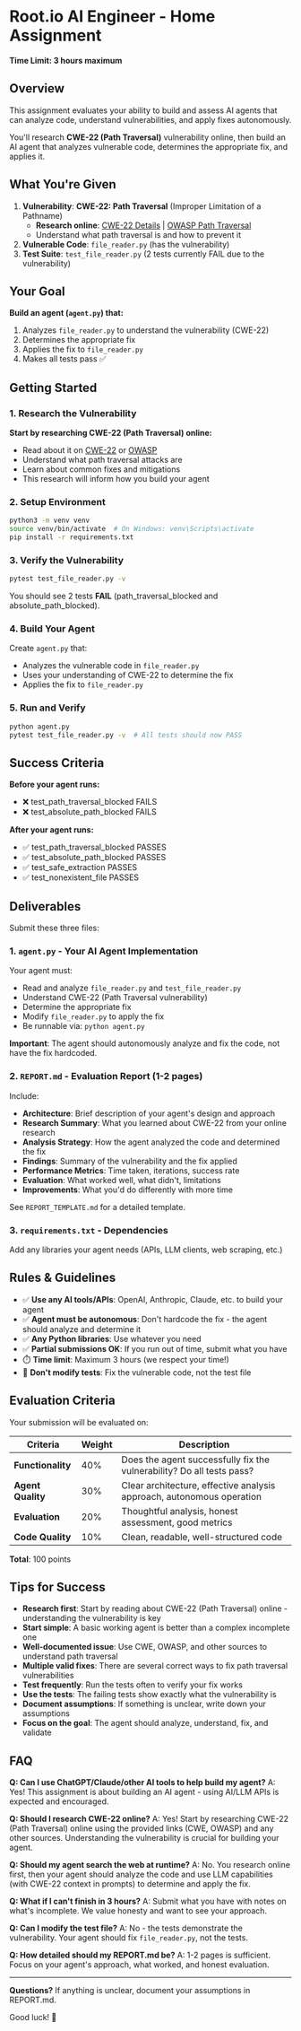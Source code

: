 # Root.io AI Engineer - Home Assignment

**Time Limit: 3 hours maximum**

## Overview

This assignment evaluates your ability to build and assess AI agents that can analyze code, understand vulnerabilities, and apply fixes autonomously.

You'll research **CWE-22 (Path Traversal)** vulnerability online, then build an AI agent that analyzes vulnerable code, determines the appropriate fix, and applies it.

## What You're Given

1. **Vulnerability**: **CWE-22: Path Traversal** (Improper Limitation of a Pathname)
   - **Research online**: [CWE-22 Details](https://cwe.mitre.org/data/definitions/22.html) | [OWASP Path Traversal](https://owasp.org/www-community/attacks/Path_Traversal)
   - Understand what path traversal is and how to prevent it
2. **Vulnerable Code**: `file_reader.py` (has the vulnerability)
3. **Test Suite**: `test_file_reader.py` (2 tests currently FAIL due to the vulnerability)

## Your Goal

**Build an agent (`agent.py`) that:**
1. Analyzes `file_reader.py` to understand the vulnerability (CWE-22)
2. Determines the appropriate fix
3. Applies the fix to `file_reader.py`
4. Makes all tests pass ✅

## Getting Started

### 1. Research the Vulnerability

**Start by researching CWE-22 (Path Traversal) online:**
- Read about it on [CWE-22](https://cwe.mitre.org/data/definitions/22.html) or [OWASP](https://owasp.org/www-community/attacks/Path_Traversal)
- Understand what path traversal attacks are
- Learn about common fixes and mitigations
- This research will inform how you build your agent

### 2. Setup Environment

```bash
python3 -m venv venv
source venv/bin/activate  # On Windows: venv\Scripts\activate
pip install -r requirements.txt
```

### 3. Verify the Vulnerability

```bash
pytest test_file_reader.py -v
```

You should see 2 tests **FAIL** (path_traversal_blocked and absolute_path_blocked).

### 4. Build Your Agent

Create `agent.py` that:
- Analyzes the vulnerable code in `file_reader.py`
- Uses your understanding of CWE-22 to determine the fix
- Applies the fix to `file_reader.py`

### 5. Run and Verify

```bash
python agent.py
pytest test_file_reader.py -v  # All tests should now PASS
```

## Success Criteria

**Before your agent runs:**
- ❌ test_path_traversal_blocked FAILS
- ❌ test_absolute_path_blocked FAILS

**After your agent runs:**
- ✅ test_path_traversal_blocked PASSES
- ✅ test_absolute_path_blocked PASSES
- ✅ test_safe_extraction PASSES
- ✅ test_nonexistent_file PASSES

## Deliverables

Submit these three files:

### 1. `agent.py` - Your AI Agent Implementation

Your agent must:
- Read and analyze `file_reader.py` and `test_file_reader.py`
- Understand CWE-22 (Path Traversal vulnerability)
- Determine the appropriate fix
- Modify `file_reader.py` to apply the fix
- Be runnable via: `python agent.py`

**Important**: The agent should autonomously analyze and fix the code, not have the fix hardcoded.

### 2. `REPORT.md` - Evaluation Report (1-2 pages)

Include:
- **Architecture**: Brief description of your agent's design and approach
- **Research Summary**: What you learned about CWE-22 from your online research
- **Analysis Strategy**: How the agent analyzed the code and determined the fix
- **Findings**: Summary of the vulnerability and the fix applied
- **Performance Metrics**: Time taken, iterations, success rate
- **Evaluation**: What worked well, what didn't, limitations
- **Improvements**: What you'd do differently with more time

See `REPORT_TEMPLATE.md` for a detailed template.

### 3. `requirements.txt` - Dependencies

Add any libraries your agent needs (APIs, LLM clients, web scraping, etc.)

## Rules & Guidelines

- ✅ **Use any AI tools/APIs**: OpenAI, Anthropic, Claude, etc. to build your agent
- ✅ **Agent must be autonomous**: Don't hardcode the fix - the agent should analyze and determine it
- ✅ **Any Python libraries**: Use whatever you need
- ✅ **Partial submissions OK**: If you run out of time, submit what you have
- ⏱️ **Time limit**: Maximum 3 hours (we respect your time!)
- 🚫 **Don't modify tests**: Fix the vulnerable code, not the test file

## Evaluation Criteria

Your submission will be evaluated on:

| Criteria | Weight | Description |
|----------|--------|-------------|
| **Functionality** | 40% | Does the agent successfully fix the vulnerability? Do all tests pass? |
| **Agent Quality** | 30% | Clear architecture, effective analysis approach, autonomous operation |
| **Evaluation** | 20% | Thoughtful analysis, honest assessment, good metrics |
| **Code Quality** | 10% | Clean, readable, well-structured code |

**Total**: 100 points

## Tips for Success

- **Research first**: Start by reading about CWE-22 (Path Traversal) online - understanding the vulnerability is key
- **Start simple**: A basic working agent is better than a complex incomplete one
- **Well-documented issue**: Use CWE, OWASP, and other sources to understand path traversal
- **Multiple valid fixes**: There are several correct ways to fix path traversal vulnerabilities
- **Test frequently**: Run the tests often to verify your fix works
- **Use the tests**: The failing tests show exactly what the vulnerability is
- **Document assumptions**: If something is unclear, write down your assumptions
- **Focus on the goal**: The agent should analyze, understand, fix, and validate

## FAQ

**Q: Can I use ChatGPT/Claude/other AI tools to help build my agent?**
A: Yes! This assignment is about building an AI agent - using AI/LLM APIs is expected and encouraged.

**Q: Should I research CWE-22 online?**
A: Yes! Start by researching CWE-22 (Path Traversal) online using the provided links (CWE, OWASP) and any other sources. Understanding the vulnerability is crucial for building your agent.

**Q: Should my agent search the web at runtime?**
A: No. You research online first, then your agent should analyze the code and use LLM capabilities (with CWE-22 context in prompts) to determine and apply the fix.

**Q: What if I can't finish in 3 hours?**
A: Submit what you have with notes on what's incomplete. We value honesty and want to see your approach.

**Q: Can I modify the test file?**
A: No - the tests demonstrate the vulnerability. Your agent should fix `file_reader.py`, not the tests.

**Q: How detailed should my REPORT.md be?**
A: 1-2 pages is sufficient. Focus on your agent's approach, what worked, and honest evaluation.

---

**Questions?** If anything is unclear, document your assumptions in REPORT.md.

Good luck! 🚀

